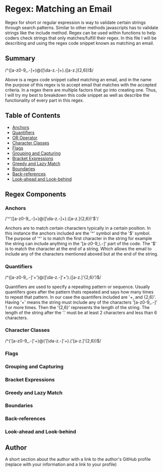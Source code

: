 # Regex: Matching an Email

Regex for short or regular expression is way to validate certain strings through search patterns. Similar to other methods javascripts has to validate strings like the include method. Regex can be used within functions to help coders check strings that only matches/fulfill their regex. In this file I will be describing and using the regex code snippet known as matching an email.

## Summary

 /^([a-z0-9_\.-]+)@([\da-z\.-]+)\.([a-z\.]{2,6})$/

 Above is a regex code snippet called matching an email, and in the name the purpose of this regex is to accept email that matches with the accepted criteria. In a regex there are multiple factors that go into creating one. Thus, I will try my best to breakdown this code snippet as well as describe the functionality of every part in this regex. 

## Table of Contents

- [Anchors](#anchors)
- [Quantifiers](#quantifiers)
- [OR Operator](#or-operator)
- [Character Classes](#character-classes)
- [Flags](#flags)
- [Grouping and Capturing](#grouping-and-capturing)
- [Bracket Expressions](#bracket-expressions)
- [Greedy and Lazy Match](#greedy-and-lazy-match)
- [Boundaries](#boundaries)
- [Back-references](#back-references)
- [Look-ahead and Look-behind](#look-ahead-and-look-behind)

## Regex Components

### Anchors

/'^'([a-z0-9_\.-]+)@([\da-z\.-]+)\.([a-z\.]{2,6})'$'/

Anchors are to match certain characters typically in a certain position. In this instance the anchors included are the '^' symbol and the '$' symbol. The purpose of '^' is to match the first character in the string for example the string can include anything in the '[a-z0-9_\.-]' part of the code. The '$' is to match the character at the end of a string. Which allows the email to include any of the characters mentioned aboved but at the end of the string. 

### Quantifiers

 /^([a-z0-9_\.-]'+')@([\da-z\.-]'+')\.([a-z\.]'{2,6}')$/

Quantifiers are used to specify a repeating pattern or sequence. Usually quantifers goes after the pattern thats repeated and says how many times to repeat that pattern. In our case the quantifers included are '+, and {2,6}'. Having '+' means the string must include any of the characters '[a-z0-9_\.-]' 1 or more times. Then the '{2,6}' represents the length of the string. The length of the string after the '.' must be at least 2 characters and less than 6 characters.

### Character Classes

 /^('[a-z0-9_\.-]'+)@('[\da-z\.-]'+)\.('[a-z\.]'{2,6})$/



### Flags

### Grouping and Capturing

### Bracket Expressions

### Greedy and Lazy Match

### Boundaries

### Back-references

### Look-ahead and Look-behind

## Author

A short section about the author with a link to the author's GitHub profile (replace with your information and a link to your profile)
